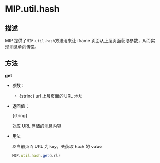 # MIP.util.hash

## 描述

MIP 提供了`MIP.util.hash`方法用来让 iframe 页面从上层页面获取参数，从而实现消息单向传递。

## 方法

**get**

- 参数：
  - {string} url 上层页面的 URL 地址
- 返回值：

    {string}

    对应 URL 存储的消息内容

- 用法
  
  以当前页面 URL 为 key，去获取 hash 的 value

  ```javascript
  MIP.util.hash.get(url)
  ```
